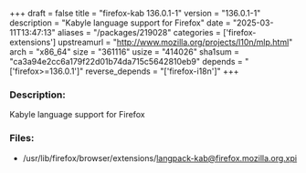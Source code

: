 +++
draft = false
title = "firefox-kab 136.0.1-1"
version = "136.0.1-1"
description = "Kabyle language support for Firefox"
date = "2025-03-11T13:47:13"
aliases = "/packages/219028"
categories = ['firefox-extensions']
upstreamurl = "http://www.mozilla.org/projects/l10n/mlp.html"
arch = "x86_64"
size = "361116"
usize = "414026"
sha1sum = "ca3a94e2cc6a179f22d01b74da715c5642810eb9"
depends = "['firefox>=136.0.1']"
reverse_depends = "['firefox-i18n']"
+++
### Description: 
Kabyle language support for Firefox

### Files: 
* /usr/lib/firefox/browser/extensions/langpack-kab@firefox.mozilla.org.xpi
